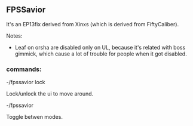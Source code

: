 ## FPSSavior
It's an EP13fix derived from Xinxs (which is derived from FiftyCaliber).

Notes:
- Leaf on orsha are disabled only on UL, because it's related with boss gimmick, which cause a lot of trouble for people when it got disabled.

### commands:
-/fpssavior lock

Lock/unlock the ui to move around.

-/fpssavior

Toggle betwen modes.
